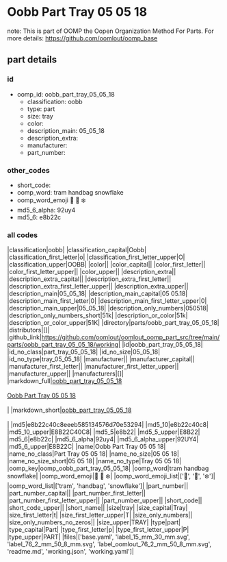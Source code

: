 # Oobb Part Tray 05 05 18  

note: This is part of OOMP the Oopen Organization Method For Parts. For more details: https://github.com/oomlout/oomp_base

##  part details





### id
* oomp_id: oobb_part_tray_05_05_18
  * classification: oobb
  * type: part
  * size: tray
  * color: 
  * description_main: 05_05_18
  * description_extra: 
  * manufacturer: 
  * part_number: 

### other_codes
* short_code: 
* oomp_word: tram handbag snowflake
* oomp_word_emoji :tram: :handbag: :snowflake:
* md5_6_alpha: 92uy4
* md5_6: e8b22c

### all codes 
|classification|oobb|
|classification_capital|Oobb|
|classification_first_letter|o|
|classification_first_letter_upper|O|
|classification_upper|OOBB|
|color||
|color_capital||
|color_first_letter||
|color_first_letter_upper||
|color_upper||
|description_extra||
|description_extra_capital||
|description_extra_first_letter||
|description_extra_first_letter_upper||
|description_extra_upper||
|description_main|05_05_18|
|description_main_capital|05 05.18|
|description_main_first_letter|0|
|description_main_first_letter_upper|0|
|description_main_upper|05_05_18|
|description_only_numbers|050518|
|description_only_numbers_short|51k|
|description_or_color|51k|
|description_or_color_upper|51K|
|directory|parts/oobb_part_tray_05_05_18|
|distributors|[]|
|github_link|https://github.com/oomlout/oomlout_oomp_part_src/tree/main/parts/oobb_part_tray_05_05_18/working|
|id|oobb_part_tray_05_05_18|
|id_no_class|part_tray_05_05_18|
|id_no_size|05_05_18|
|id_no_type|tray_05_05_18|
|manufacturer||
|manufacturer_capital||
|manufacturer_first_letter||
|manufacturer_first_letter_upper||
|manufacturer_upper||
|manufacturers|[]|
|markdown_full|[oobb_part_tray_05_05_18](https://github.com/oomlout/oomlout_oomp_part_src/tree/main/parts/oobb_part_tray_05_05_18/working)<br>[](https://github.com/oomlout/oomlout_oomp_part_src/tree/main/parts/oobb_part_tray_05_05_18/working)<br>[Oobb Part Tray 05 05 18](https://github.com/oomlout/oomlout_oomp_part_src/tree/main/parts/oobb_part_tray_05_05_18/working)<br><br>|
|markdown_short|[oobb_part_tray_05_05_18](https://github.com/oomlout/oomlout_oomp_part_src/tree/main/parts/oobb_part_tray_05_05_18/working)<br><br>|
|md5|e8b22c40c8eeeb585134576d70e53294|
|md5_10|e8b22c40c8|
|md5_10_upper|E8B22C40C8|
|md5_5|e8b22|
|md5_5_upper|E8B22|
|md5_6|e8b22c|
|md5_6_alpha|92uy4|
|md5_6_alpha_upper|92UY4|
|md5_6_upper|E8B22C|
|name|Oobb Part Tray 05 05 18|
|name_no_class|Part Tray 05 05 18|
|name_no_size|05 05 18|
|name_no_size_short|05 05 18|
|name_no_type|Tray 05 05 18|
|oomp_key|oomp_oobb_part_tray_05_05_18|
|oomp_word|tram handbag snowflake|
|oomp_word_emoji|:tram: :handbag: :snowflake:|
|oomp_word_emoji_list|[':tram:', ':handbag:', ':snowflake:']|
|oomp_word_list|['tram', 'handbag', 'snowflake']|
|part_number||
|part_number_capital||
|part_number_first_letter||
|part_number_first_letter_upper||
|part_number_upper||
|short_code||
|short_code_upper||
|short_name||
|size|tray|
|size_capital|Tray|
|size_first_letter|t|
|size_first_letter_upper|T|
|size_only_numbers||
|size_only_numbers_no_zeros||
|size_upper|TRAY|
|type|part|
|type_capital|Part|
|type_first_letter|p|
|type_first_letter_upper|P|
|type_upper|PART|
|files|['base.yaml', 'label_15_mm_30_mm.svg', 'label_76_2_mm_50_8_mm.svg', 'label_oomlout_76_2_mm_50_8_mm.svg', 'readme.md', 'working.json', 'working.yaml']|
